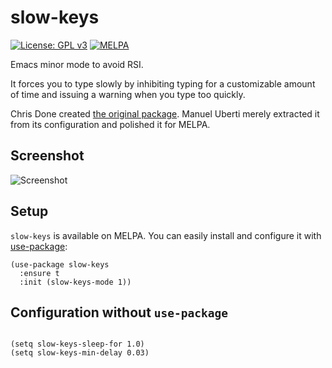 # slow-keys

[![License: GPL
v3](https://img.shields.io/badge/License-GPL%20v3-blue.svg)](https://www.gnu.org/licenses/gpl-3.0) [![MELPA](https://melpa.org/packages/slow-keys-badge.svg)](https://melpa.org/#/slow-keys)

Emacs minor mode to avoid RSI.

It forces you to type slowly by inhibiting typing for a customizable amount of
time and issuing a warning when you type too quickly.

Chris Done created [the original
package](https://github.com/chrisdone/chrisdone-emacs/blob/master/packages/slow-keys/slow-keys.el). Manuel Uberti merely
extracted it from its configuration and polished it for MELPA.

## Screenshot

![Screenshot](https://github.com/manuel-uberti/slow-keys/blob/master/screenshot.png)

## Setup

`slow-keys` is available on MELPA. You can easily install and configure it with
[use-package](https://github.com/jwiegley/use-package):

``` emacs-lisp
(use-package slow-keys
  :ensure t
  :init (slow-keys-mode 1))
```

## Configuration without `use-package`

``` emacs-lisp

(setq slow-keys-sleep-for 1.0)
(setq slow-keys-min-delay 0.03)

```
